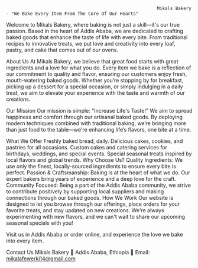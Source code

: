 
                                                             
                                                             
                                                             Mikals Bakery - "We Bake Every Item From The Core Of Our Hearts"
Welcome to Mikals Bakery, where baking is not just a skill—it's our true passion. Based in the heart of Addis Ababa, we are dedicated to crafting baked goods that enhance the taste of life with every bite. From traditional recipes to innovative treats, we put love and creativity into every loaf, pastry, and cake that comes out of our ovens.

About Us
At Mikals Bakery, we believe that great food starts with great ingredients and a love for what you do. Every item we bake is a reflection of our commitment to quality and flavor, ensuring our customers enjoy fresh, mouth-watering baked goods. Whether you’re stopping by for breakfast, picking up a dessert for a special occasion, or simply indulging in a daily treat, we aim to elevate your experience with the taste and warmth of our creations.

Our Mission
Our mission is simple: "Increase Life's Taste!" We aim to spread happiness and comfort through our artisanal baked goods. By deploying modern techniques combined with traditional baking, we’re bringing more than just food to the table—we're enhancing life’s flavors, one bite at a time.

What We Offer
Freshly baked bread, daily.
Delicious cakes, cookies, and pastries for all occasions.
Custom cakes and catering services for birthdays, weddings, and special events.
Special seasonal treats inspired by local flavors and global trends.
Why Choose Us?
Quality Ingredients: We use only the finest, locally-sourced ingredients to ensure every bite is perfect.
Passion & Craftsmanship: Baking is at the heart of what we do. Our expert bakers bring years of experience and a deep love for the craft.
Community Focused: Being a part of the Addis Ababa community, we strive to contribute positively by supporting local suppliers and making connections through our baked goods.
How We Work
Our website is designed to let you browse through our offerings, place orders for your favorite treats, and stay updated on new creations. We're always experimenting with new flavors, and we can't wait to share our upcoming seasonal specials with you!

Visit us in Addis Ababa or order online, and experience the love we bake into every item.

Contact Us
Mikals Bakery
📍 Addis Ababa, Ethiopia
📧 Email: mikalafewerki14@gmail.com

